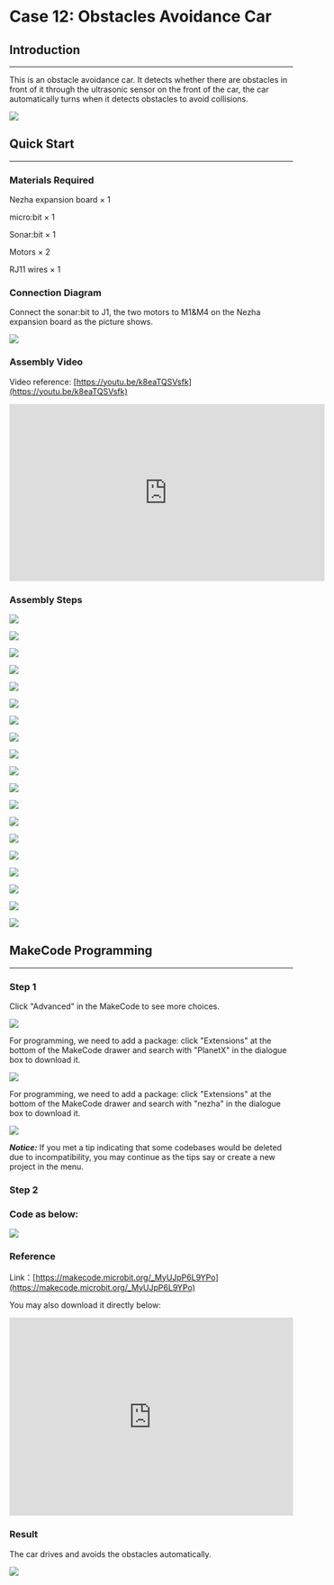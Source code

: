 # Case 12: Obstacles Avoidance Car

## Introduction
---
This is an obstacle avoidance car. It detects whether there are obstacles in front of it through the ultrasonic sensor on the front of the car, the car automatically turns when it detects obstacles to avoid collisions.

![](./images/case_12_01.png)

## Quick Start
---


### Materials Required


Nezha expansion board × 1

micro:bit × 1

Sonar:bit × 1

Motors × 2

RJ11 wires × 1



### Connection Diagram 

Connect the sonar:bit to J1, the two motors to M1&M4 on the Nezha expansion board as the picture shows.

![](./images/case_12_04.png)



### Assembly Video


Video reference: [https://youtu.be/k8eaTQSVsfk](https://youtu.be/k8eaTQSVsfk)

<iframe width="560" height="315" src="https://www.youtube.com/embed/k8eaTQSVsfk" frameborder="0" allow="accelerometer; autoplay; clipboard-write; encrypted-media; gyroscope; picture-in-picture" allowfullscreen></iframe>


### Assembly Steps


![](./images/case_step_12_01.png)

![](./images/case_step_12_02.png)

![](./images/case_step_12_03.png)

![](./images/case_step_12_04.png)

![](./images/case_step_12_05.png)

![](./images/case_step_12_06.png)

![](./images/case_step_12_07.png)

![](./images/case_step_12_08.png)

![](./images/case_step_12_09.png)

![](./images/case_step_12_10.png)

![](./images/case_step_12_11.png)

![](./images/case_step_12_12.png)

![](./images/case_step_12_13.png)

![](./images/case_step_12_14.png)

![](./images/case_step_12_15.png)

![](./images/case_step_12_16.png)

![](./images/case_step_12_17.png)

![](./images/case_step_12_18.png)

![](./images/case_step_12_19.png)



## MakeCode Programming
---


### Step 1

Click "Advanced" in the MakeCode to see more choices.

![](./images/case_01_10.png)

For programming, we need to add a package: click "Extensions" at the bottom of the MakeCode drawer and search with "PlanetX" in the dialogue box to download it. 

![](./images/case_01_11.png)

For programming, we need to add a package: click "Extensions" at the bottom of the MakeCode drawer and search with "nezha" in the dialogue box to download it. 

![](./images/case_03_09.png)

***Notice:*** If you met a tip indicating that some codebases would be deleted due to incompatibility, you may continue as the tips say or create a new project in the menu. 

### Step 2

### Code as below:

![](./images/case_12_15.png)


### Reference
Link：[https://makecode.microbit.org/_MyUJpP6L9YPo](https://makecode.microbit.org/_MyUJpP6L9YPo)

You may also download it directly below:

<div style="position:relative;height:0;padding-bottom:70%;overflow:hidden;"><iframe style="position:absolute;top:0;left:0;width:100%;height:100%;" src="https://makecode.microbit.org/#pub:_MyUJpP6L9YPo" frameborder="0" sandbox="allow-popups allow-forms allow-scripts allow-same-origin"></iframe></div>  


### Result
The car drives and avoids the obstacles automatically. 

![](./images/case-gif-12.gif)

